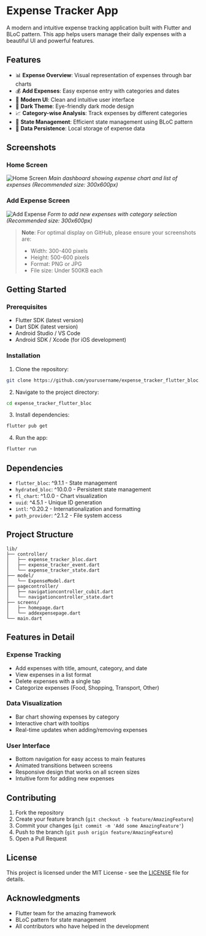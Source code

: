 # Expense Tracker App

A modern and intuitive expense tracking application built with Flutter and BLoC pattern. This app helps users manage their daily expenses with a beautiful UI and powerful features.

## Features

- 📊 **Expense Overview**: Visual representation of expenses through bar charts
- 💰 **Add Expenses**: Easy expense entry with categories and dates
- 📱 **Modern UI**: Clean and intuitive user interface
- 🎨 **Dark Theme**: Eye-friendly dark mode design
- 📈 **Category-wise Analysis**: Track expenses by different categories
- 🔄 **State Management**: Efficient state management using BLoC pattern
- 💾 **Data Persistence**: Local storage of expense data

## Screenshots

### Home Screen
![Home Screen](screenshots/home_screen.png,size=300x600)
*Main dashboard showing expense chart and list of expenses (Recommended size: 300x600px)*

### Add Expense Screen
![Add Expense](screenshots/add_expense.png,size=300x600)
*Form to add new expenses with category selection (Recommended size: 300x600px)*

> **Note**: For optimal display on GitHub, please ensure your screenshots are:
> - Width: 300-400 pixels
> - Height: 500-600 pixels
> - Format: PNG or JPG
> - File size: Under 500KB each

## Getting Started

### Prerequisites

- Flutter SDK (latest version)
- Dart SDK (latest version)
- Android Studio / VS Code
- Android SDK / Xcode (for iOS development)

### Installation

1. Clone the repository:
```bash
git clone https://github.com/yourusername/expense_tracker_flutter_bloc.git
```

2. Navigate to the project directory:
```bash
cd expense_tracker_flutter_bloc
```

3. Install dependencies:
```bash
flutter pub get
```

4. Run the app:
```bash
flutter run
```

## Dependencies

- `flutter_bloc`: ^9.1.1 - State management
- `hydrated_bloc`: ^10.0.0 - Persistent state management
- `fl_chart`: ^1.0.0 - Chart visualization
- `uuid`: ^4.5.1 - Unique ID generation
- `intl`: ^0.20.2 - Internationalization and formatting
- `path_provider`: ^2.1.2 - File system access

## Project Structure

```
lib/
├── controller/
│   ├── expense_tracker_bloc.dart
│   ├── expense_tracker_event.dart
│   └── expense_tracker_state.dart
├── model/
│   └── ExpenseModel.dart
├── pagecontroller/
│   ├── navigationcontroller_cubit.dart
│   └── navigationcontroller_state.dart
├── screens/
│   ├── homepage.dart
│   └── addexpensepage.dart
└── main.dart
```

## Features in Detail

### Expense Tracking
- Add expenses with title, amount, category, and date
- View expenses in a list format
- Delete expenses with a single tap
- Categorize expenses (Food, Shopping, Transport, Other)

### Data Visualization
- Bar chart showing expenses by category
- Interactive chart with tooltips
- Real-time updates when adding/removing expenses

### User Interface
- Bottom navigation for easy access to main features
- Animated transitions between screens
- Responsive design that works on all screen sizes
- Intuitive form for adding new expenses

## Contributing

1. Fork the repository
2. Create your feature branch (`git checkout -b feature/AmazingFeature`)
3. Commit your changes (`git commit -m 'Add some AmazingFeature'`)
4. Push to the branch (`git push origin feature/AmazingFeature`)
5. Open a Pull Request

## License

This project is licensed under the MIT License - see the [LICENSE](LICENSE) file for details.

## Acknowledgments

- Flutter team for the amazing framework
- BLoC pattern for state management
- All contributors who have helped in the development
